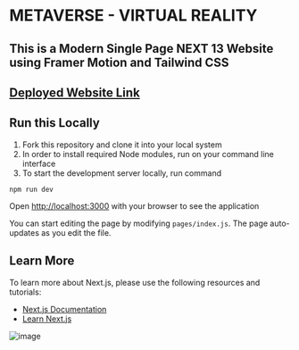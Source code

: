 # METAVERSE - VIRTUAL REALITY
## This is a Modern Single Page NEXT 13 Website using Framer Motion and Tailwind CSS 

## <a href="https://metaverse-abhinav.netlify.app/">Deployed Website Link</a>

## Run this Locally 

1. Fork this repository and clone it into your local system
2. In order to install required Node modules, run  on your command line interface
3. To start the development server locally, run command 
```
npm run dev
``` 
Open [http://localhost:3000](http://localhost:3000) with your browser to see the application


You can start editing the page by modifying `pages/index.js`. The page auto-updates as you edit the file.

## Learn More

To learn more about Next.js, please use the following resources and tutorials: 

- [Next.js Documentation](https://nextjs.org/docs)
- [Learn Next.js](https://nextjs.org/learn)




![image](https://user-images.githubusercontent.com/93826081/204091058-c753e8e7-c71c-42b0-944a-3a8b2a981efd.png)

